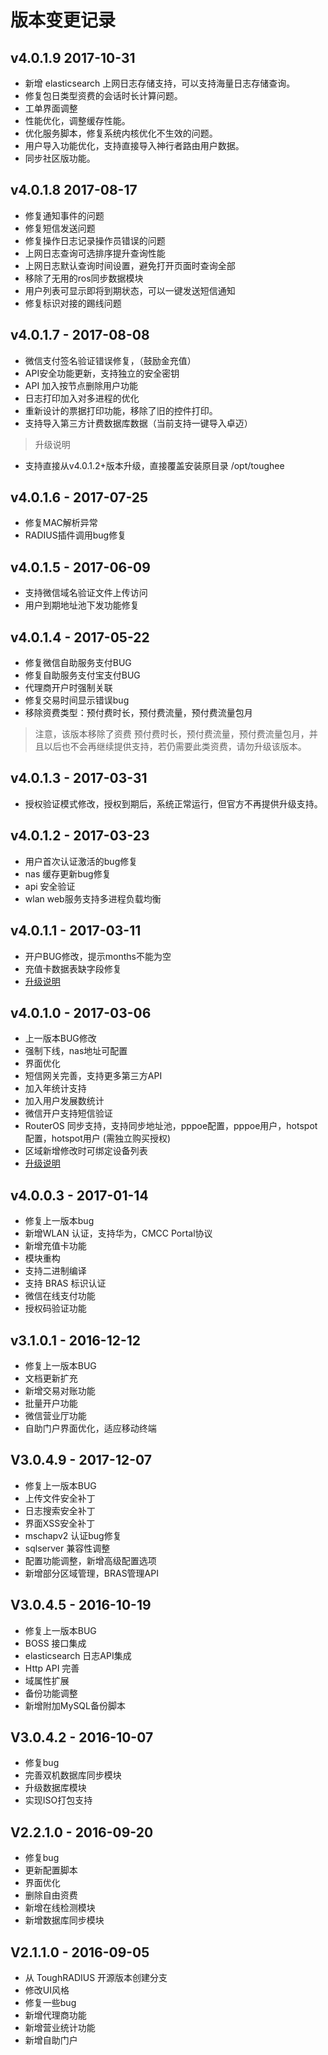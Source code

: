 # 版本变更记录

## v4.0.1.9 2017-10-31

- 新增 elasticsearch 上网日志存储支持，可以支持海量日志存储查询。
- 修复包日类型资费的会话时长计算问题。
- 工单界面调整
- 性能优化，调整缓存性能。
- 优化服务脚本，修复系统内核优化不生效的问题。
- 用户导入功能优化，支持直接导入神行者路由用户数据。
- 同步社区版功能。

## v4.0.1.8 2017-08-17

- 修复通知事件的问题
- 修复短信发送问题
- 修复操作日志记录操作员错误的问题
- 上网日志查询可选排序提升查询性能
- 上网日志默认查询时间设置，避免打开页面时查询全部
- 移除了无用的ros同步数据模块
- 用户列表可显示即将到期状态，可以一键发送短信通知
- 修复标识对接的踢线问题


## v4.0.1.7 - 2017-08-08

- 微信支付签名验证错误修复，（鼓励金充值）
- API安全功能更新，支持独立的安全密钥
- API 加入按节点删除用户功能
- 日志打印加入对多进程的优化
- 重新设计的票据打印功能，移除了旧的控件打印。
- 支持导入第三方计费数据库数据（当前支持一键导入卓迈）

> 升级说明

- 支持直接从v4.0.1.2+版本升级，直接覆盖安装原目录 /opt/toughee

## v4.0.1.6 - 2017-07-25

- 修复MAC解析异常
- RADIUS插件调用bug修复

## v4.0.1.5 - 2017-06-09

- 支持微信域名验证文件上传访问
- 用户到期地址池下发功能修复

## v4.0.1.4 - 2017-05-22 

- 修复微信自助服务支付BUG
- 修复自助服务支付宝支付BUG
- 代理商开户时强制关联
- 修复交易时间显示错误bug
- 移除资费类型：预付费时长，预付费流量，预付费流量包月

> 注意，该版本移除了资费 预付费时长，预付费流量，预付费流量包月，并且以后也不会再继续提供支持，若仍需要此类资费，请勿升级该版本。

## v4.0.1.3 - 2017-03-31 

- 授权验证模式修改，授权到期后，系统正常运行，但官方不再提供升级支持。


## v4.0.1.2 - 2017-03-23 

- 用户首次认证激活的bug修复
- nas 缓存更新bug修复
- api 安全验证
- wlan web服务支持多进程负载均衡


## v4.0.1.1 - 2017-03-11 

- 开户BUG修改，提示months不能为空
- 充值卡数据表缺字段修复
- [升级说明](http://radiusd.org/viewtopic.php?f=7&t=30)


## v4.0.1.0 - 2017-03-06 

- 上一版本BUG修改
- 强制下线，nas地址可配置
- 界面优化
- 短信网关完善，支持更多第三方API
- 加入年统计支持
- 加入用户发展数统计
- 微信开户支持短信验证
- RouterOS 同步支持，支持同步地址池，pppoe配置，pppoe用户，hotspot配置，hotspot用户 (需独立购买授权)
- 区域新增修改时可绑定设备列表
- [升级说明](http://radiusd.org/viewtopic.php?f=7&t=30)


## v4.0.0.3 - 2017-01-14

- 修复上一版本bug
- 新增WLAN 认证，支持华为，CMCC Portal协议
- 新增充值卡功能
- 模块重构
- 支持二进制编译
- 支持 BRAS 标识认证
- 微信在线支付功能
- 授权码验证功能


## v3.1.0.1 - 2016-12-12

- 修复上一版本BUG
- 文档更新扩充
- 新增交易对账功能
- 批量开户功能
- 微信营业厅功能
- 自助门户界面优化，适应移动终端


## V3.0.4.9 - 2017-12-07

- 修复上一版本BUG
- 上传文件安全补丁
- 日志搜索安全补丁
- 界面XSS安全补丁
- mschapv2 认证bug修复
- sqlserver 兼容性调整
- 配置功能调整，新增高级配置选项
- 新增部分区域管理，BRAS管理API


## V3.0.4.5 - 2016-10-19

- 修复上一版本BUG
- BOSS 接口集成
- elasticsearch 日志API集成
- Http API 完善
- 域属性扩展
- 备份功能调整
- 新增附加MySQL备份脚本


## V3.0.4.2 - 2016-10-07

- 修复bug
- 完善双机数据库同步模块
- 升级数据库模块
- 实现ISO打包支持

## V2.2.1.0 - 2016-09-20

- 修复bug
- 更新配置脚本
- 界面优化
- 删除自由资费
- 新增在线检测模块
- 新增数据库同步模块

## V2.1.1.0 - 2016-09-05

- 从 ToughRADIUS 开源版本创建分支
- 修改UI风格
- 修复一些bug
- 新增代理商功能
- 新增营业统计功能
- 新增自助门户
















